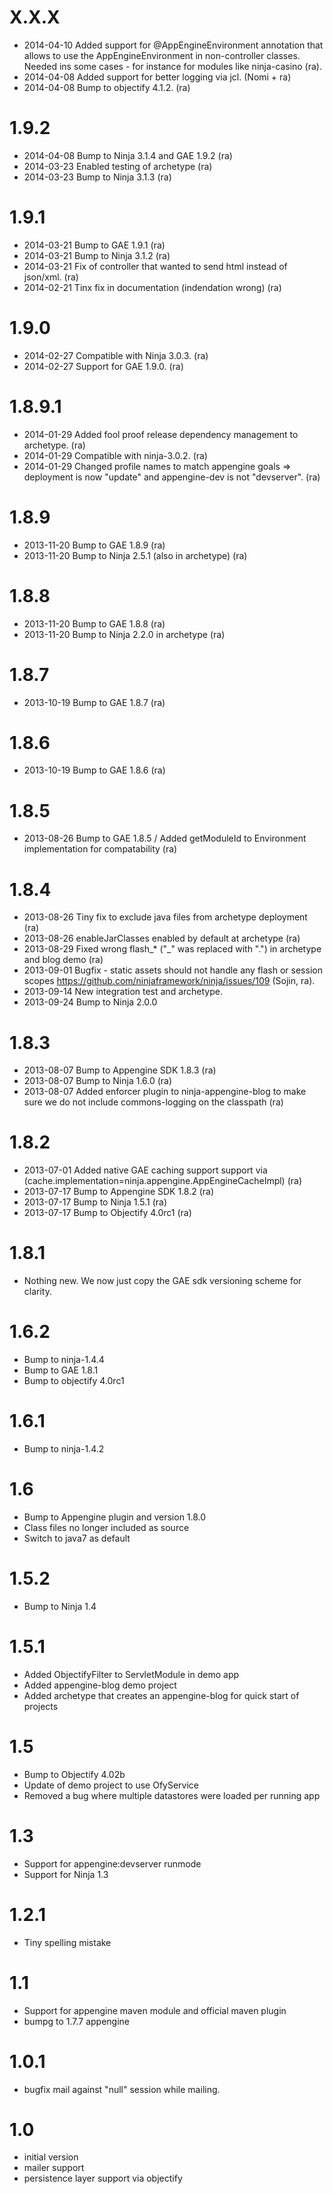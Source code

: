 X.X.X
=====

 * 2014-04-10 Added support for @AppEngineEnvironment annotation that allows to
              use the AppEngineEnvironment in non-controller classes. Needed
              ins some cases - for instance for modules like ninja-casino (ra).
 * 2014-04-08 Added support for better logging via jcl. (Nomi + ra)
 * 2014-04-08 Bump to objectify 4.1.2. (ra)

1.9.2
=====

 * 2014-04-08 Bump to Ninja 3.1.4 and GAE 1.9.2 (ra)
 * 2014-03-23 Enabled testing of archetype (ra)
 * 2014-03-23 Bump to Ninja 3.1.3 (ra)

1.9.1
=====

 * 2014-03-21 Bump to GAE 1.9.1 (ra)
 * 2014-03-21 Bump to Ninja 3.1.2 (ra)
 * 2014-03-21 Fix of controller that wanted to send html instead of json/xml. (ra)
 * 2014-02-21 Tinx fix in documentation (indendation wrong) (ra)

1.9.0
=====

 * 2014-02-27 Compatible with Ninja 3.0.3. (ra)
 * 2014-02-27 Support for GAE 1.9.0. (ra)


1.8.9.1
=======

 * 2014-01-29 Added fool proof release dependency management to archetype. (ra)
 * 2014-01-29 Compatible with ninja-3.0.2. (ra)
 * 2014-01-29 Changed profile names to match appengine goals => deployment is now "update"
              and appengine-dev is not "devserver". (ra)

1.8.9
=====

  * 2013-11-20 Bump to GAE 1.8.9 (ra)
  * 2013-11-20 Bump to Ninja 2.5.1 (also in archetype) (ra)

1.8.8
=====

  * 2013-11-20 Bump to GAE 1.8.8 (ra)
  * 2013-11-20 Bump to Ninja 2.2.0 in archetype (ra)

1.8.7
=====

  * 2013-10-19 Bump to GAE 1.8.7 (ra)
  
1.8.6
=====

  * 2013-10-19 Bump to GAE 1.8.6 (ra)
  
1.8.5
=====

  * 2013-08-26 Bump to GAE 1.8.5 / Added getModuleId to Environment implementation for compatability (ra)

1.8.4
=====

  * 2013-08-26 Tiny fix to exclude java files from archetype deployment (ra) 
  * 2013-08-26 enableJarClasses enabled by default at archetype (ra) 
  * 2013-08-29 Fixed wrong flash_* ("_" was replaced with ".") in archetype and blog demo (ra) 
  * 2013-09-01 Bugfix - static assets should not handle any flash or session scopes 
               https://github.com/ninjaframework/ninja/issues/109 (Sojin, ra).
  * 2013-09-14 New integration test and archetype. 
  * 2013-09-24 Bump to Ninja 2.0.0
  
1.8.3
=====

 * 2013-08-07 Bump to Appengine SDK 1.8.3 (ra)
 * 2013-08-07 Bump to Ninja 1.6.0 (ra)
 * 2013-08-07 Added enforcer plugin to ninja-appengine-blog to make
              sure we do not include commons-logging on the classpath (ra)
 
1.8.2
=====

 * 2013-07-01 Added native GAE caching support support via (cache.implementation=ninja.appengine.AppEngineCacheImpl) (ra)
 * 2013-07-17 Bump to Appengine SDK 1.8.2 (ra)
 * 2013-07-17 Bump to Ninja 1.5.1 (ra)
 * 2013-07-17 Bump to Objectify 4.0rc1 (ra)


1.8.1
=====

 * Nothing new. We now just copy the GAE sdk versioning scheme for clarity.

1.6.2
=====

 * Bump to ninja-1.4.4
 * Bump to GAE 1.8.1
 * Bump to objectify 4.0rc1
 
 
 1.6.1
=====

 * Bump to ninja-1.4.2
 
1.6
=====

 * Bump to Appengine plugin and version 1.8.0
 * Class files no longer included as source
 * Switch to java7 as default
 

1.5.2
=====

 * Bump to Ninja 1.4
 
 
1.5.1
=====

 * Added ObjectifyFilter to ServletModule in demo app 
 * Added appengine-blog demo project
 * Added archetype that creates an appengine-blog for quick start of projects
 
1.5
===

 * Bump to Objectify 4.02b
 * Update of demo project to use OfyService
 * Removed a bug where multiple datastores were loaded per running app


1.3
===

- Support for appengine:devserver runmode
- Support for Ninja 1.3


1.2.1
===

- Tiny spelling mistake

1.1
===

- Support for appengine maven module and official maven plugin
- bumpg to 1.7.7 appengine


1.0.1
=====

- bugfix mail against "null" session while mailing.


1.0
===

- initial version
- mailer support
- persistence layer support via objectify
